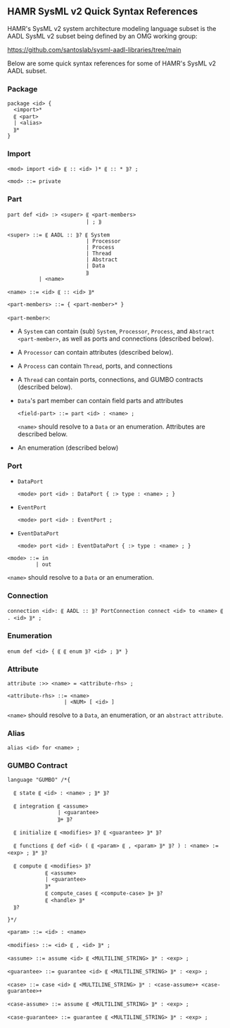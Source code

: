 ## HAMR SysML v2 Quick Syntax References

HAMR's SysML v2 system architecture modeling language subset is
the AADL SysML v2 subset being defined by an OMG working group:

https://github.com/santoslab/sysml-aadl-libraries/tree/main

Below are some quick syntax references for some of HAMR's SysML v2 AADL subset.

### Package

```
package <id> {
  <import>*
  ⸨ <part>
  | <alias>
  ⸩*
}
```


### Import

```
<mod> import <id> ⸨ :: <id> )* ⸨ :: * ⸩? ;
```

`<mod> ::= private`

### Part

```
part def <id> :> <super> ⸨ <part-members>
                         | ; ⸩  
```

```
<super> ::= ⸨ AADL :: ⸩? ⸨ System 
                         | Processor
                         | Process 
                         | Thread 
                         | Abstract
                         | Data 
                         ⸩ 
          | <name>
          
<name> ::= <id> ⸨ :: <id> ⸩*

<part-members> ::= { <part-member>* }
```

`<part-member>`:

* A `System` can contain (sub) `System`, `Processor`, `Process`, and
  `Abstract` `<part-member>`, as well as ports and connections (described below).

* A `Processor` can contain attributes (described below).

* A `Process` can contain `Thread`, ports, and connections

* A `Thread` can contain ports, connections, and GUMBO contracts (described below).

* `Data`'s part member can contain field parts and attributes

   `<field-part> ::= part <id> : <name> ;`

   `<name>` should resolve to a `Data` or an enumeration.
   Attributes are described below.

* An enumeration (described below) 

### Port

* `DataPort`
 
  ```
  <mode> port <id> : DataPort { :> type : <name> ; }
  ```

* `EventPort`

  ```
  <mode> port <id> : EventPort ;
  ```

* `EventDataPort`

  ```
  <mode> port <id> : EventDataPort { :> type : <name> ; }
  ```

```
<mode> ::= in
         | out
```

`<name>` should resolve to a `Data` or an enumeration.

### Connection

```
connection <id>: ⸨ AADL :: ⸩? PortConnection connect <id> to <name> ⸨ . <id> ⸩* ;
```

### Enumeration

```
enum def <id> { ⸨ ⸨ enum ⸩? <id> ; ⸩* }
```

### Attribute

```
attribute :>> <name> = <attribute-rhs> ;
```

```
<attribute-rhs> ::= <name>
                  | <NUM> [ <id> ]
```

`<name>` should resolve to a `Data`, an enumeration, or an
`abstract` `attribute`.

### Alias

```
alias <id> for <name> ;
```

### GUMBO Contract

```
language "GUMBO" /*{

  ⸨ state ⸨ <id> : <name> ; ⸩* ⸩?
  
  ⸨ integration ⸨ <assume> 
                | <guarantee> 
                ⸩+ ⸩?
  
  ⸨ initialize ⸨ <modifies> ⸩? ⸨ <guarantee> ⸩* ⸩? 
  
  ⸨ functions ⸨ def <id> ( ⸨ <param> ⸨ , <param> ⸩* ⸩? ) : <name> := <exp> ; ⸩* ⸩?
  
  ⸨ compute ⸨ <modifies> ⸩?
            ⸨ <assume>
            | <guarantee>
            ⸩*
            ⸨ compute_cases ⸨ <compute-case> ⸩+ ⸩? 
            ⸨ <handle> ⸩* 
  ⸩?

}*/
```

```
<param> ::= <id> : <name>

<modifies> ::= <id> ⸨ , <id> ⸩* ;

<assume> ::= assume <id> ⸨ <MULTILINE_STRING> ⸩* : <exp> ;

<guarantee> ::= guarantee <id> ⸨ <MULTILINE_STRING> ⸩* : <exp> ;

<case> ::= case <id> ⸨ <MULTILINE_STRING> ⸩* : <case-assume>+ <case-guarantee>+

<case-assume> ::= assume ⸨ <MULTILINE_STRING> ⸩* : <exp> ;

<case-guarantee> ::= guarantee ⸨ <MULTILINE_STRING> ⸩* : <exp> ;
```
